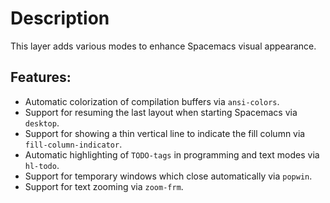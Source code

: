 # Description

This layer adds various modes to enhance Spacemacs visual appearance.

## Features:

-   Automatic colorization of compilation buffers via `ansi-colors`.
-   Support for resuming the last layout when starting Spacemacs via
    `desktop`.
-   Support for showing a thin vertical line to indicate the fill column
    via `fill-column-indicator`.
-   Automatic highlighting of `TODO-tags` in programming and text modes
    via `hl-todo`.
-   Support for temporary windows which close automatically via
    `popwin`.
-   Support for text zooming via `zoom-frm`.
